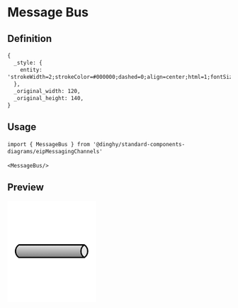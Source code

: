 # Message Bus

## Definition

```
{
  _style: { 
    entity: 'strokeWidth=2;strokeColor=#000000;dashed=0;align=center;html=1;fontSize=8;shape=mxgraph.eip.messageChannel;',
  },
  _original_width: 120,
  _original_height: 140,
}
```

## Usage

```
import { MessageBus } from '@dinghy/standard-components-diagrams/eipMessagingChannels'

<MessageBus/>
```

## Preview

<img src="./message-bus.png" width="200"/>
